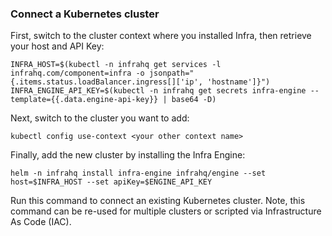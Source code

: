 ### Connect a Kubernetes cluster

First, switch to the cluster context where you installed Infra, then retrieve your host and API Key:

```
INFRA_HOST=$(kubectl -n infrahq get services -l infrahq.com/component=infra -o jsonpath="{.items.status.loadBalancer.ingress[]['ip', 'hostname']}")
INFRA_ENGINE_API_KEY=$(kubectl -n infrahq get secrets infra-engine --template={{.data.engine-api-key}} | base64 -D)
```

Next, switch to the cluster you want to add:

```
kubectl config use-context <your other context name>
```

Finally, add the new cluster by installing the Infra Engine:

```
helm -n infrahq install infra-engine infrahq/engine --set host=$INFRA_HOST --set apiKey=$ENGINE_API_KEY
```

Run this command to connect an existing Kubernetes cluster. Note, this command can be re-used for multiple clusters or scripted via Infrastructure As Code (IAC).
